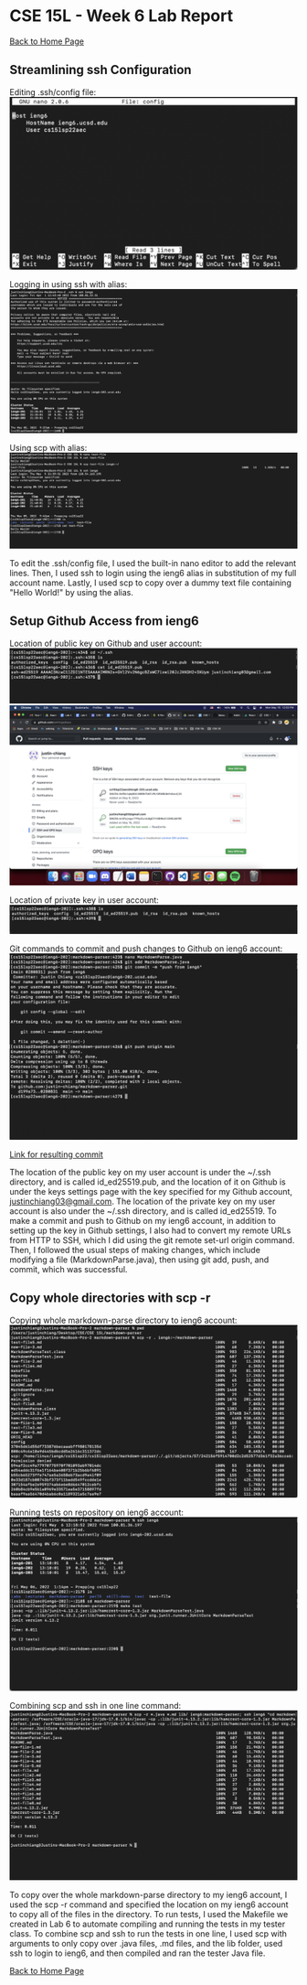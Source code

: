 # CSE 15L - Week 6 Lab Report

[Back to Home Page](index.html)

## Streamlining ssh Configuration

Editing .ssh/config file:
![Editing .ssh/config file](/assets/week-6-images/part1-image1.png)

Logging in using ssh with alias:
![Logging in using ssh with alias](/assets/week-6-images/part1-image2.png)

Using scp with alias:
![Using scp with alias](/assets/week-6-images/part1-image3.png)

To edit the .ssh/config file, I used the built-in nano editor to add the relevant lines. Then, I used ssh to login using the ieng6 alias in substitution of my full account name. Lastly, I used scp to copy over a dummy text file containing "Hello World!" by using the alias.

## Setup Github Access from ieng6

Location of public key on Github and user account:
![Location of public key on Github and user account](/assets/week-6-images/part2-image1.png)
![Location of public key on Github and user account](/assets/week-6-images/part2-image2.png)

Location of private key in user account:
![Location of private key in user account](/assets/week-6-images/part2-image3.png)

Git commands to commit and push changes to Github on ieng6 account:
![Git commands to commit and push changes to Github on ieng6 account](/assets/week-6-images/part2-image4.png)

[Link for resulting commit](https://github.com/justin-chiang/markdown-parser/commit/02808311e0c3d165bbc63e4cd0e2de001f65e10d)

The location of the public key on my user account is under the ~/.ssh directory, and is called id_ed25519.pub, and the location of it on Github is under the keys settings page with the key specified for my Github account, justinchiang03@gmail.com. The location of the private key on my user account is also under the ~/.ssh directory, and is called id_ed25519. To make a commit and push to Github on my ieng6 account, in addition to setting up the key in Github settings, I also had to convert my remote URLs from HTTP to SSH, which I did using the git remote set-url origin command. Then, I followed the usual steps of making changes, which include modifying a file (MarkdownParse.java), then using git add, push, and commit, which was successful. 


## Copy whole directories with scp -r

Copying whole markdown-parse directory to ieng6 account:
![Copying whole markdown-parse directory to ieng6 account](/assets/week-6-images/part3-image1.png)

Running tests on repository on ieng6 account:
![Running tests on repository on ieng6 account](/assets/week-6-images/part3-image2.png)

Combining scp and ssh in one line command:
![Combining scp and ssh in one line command](/assets/week-6-images/part3-image3.png)

To copy over the whole markdown-parse directory to my ieng6 account, I used the scp -r command and specified the location on my ieng6 account to copy all of the files in the directory. To run tests, I used the Makefile we created in Lab 6 to automate compiling and running the tests in my tester class. To combine scp and ssh to run the tests in one line, I used scp with arguments to only copy over .java files, .md files, and the lib folder, used ssh to login to ieng6, and then compiled and ran the tester Java file.

[Back to Home Page](index.html)
